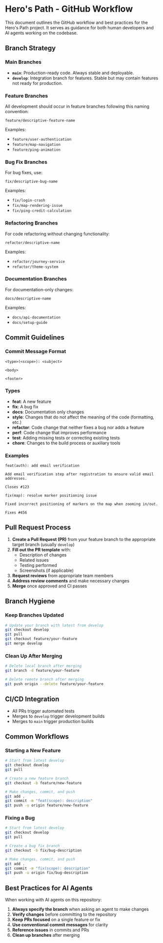 # Hero's Path - GitHub Workflow

This document outlines the GitHub workflow and best practices for the Hero's Path project. It serves as guidance for both human developers and AI agents working on the codebase.

## Branch Strategy

### Main Branches

- **`main`**: Production-ready code. Always stable and deployable.
- **`develop`**: Integration branch for features. Stable but may contain features not ready for production.

### Feature Branches

All development should occur in feature branches following this naming convention:

```
feature/descriptive-feature-name
```

Examples:
- `feature/user-authentication`
- `feature/map-navigation`
- `feature/ping-animation`

### Bug Fix Branches

For bug fixes, use:

```
fix/descriptive-bug-name
```

Examples:
- `fix/login-crash`
- `fix/map-rendering-issue`
- `fix/ping-credit-calculation`

### Refactoring Branches

For code refactoring without changing functionality:

```
refactor/descriptive-name
```

Examples:
- `refactor/journey-service`
- `refactor/theme-system`

### Documentation Branches

For documentation-only changes:

```
docs/descriptive-name
```

Examples:
- `docs/api-documentation`
- `docs/setup-guide`

## Commit Guidelines

### Commit Message Format

```
<type>(<scope>): <subject>

<body>

<footer>
```

### Types

- **feat**: A new feature
- **fix**: A bug fix
- **docs**: Documentation only changes
- **style**: Changes that do not affect the meaning of the code (formatting, etc.)
- **refactor**: Code change that neither fixes a bug nor adds a feature
- **perf**: Code change that improves performance
- **test**: Adding missing tests or correcting existing tests
- **chore**: Changes to the build process or auxiliary tools

### Examples

```
feat(auth): add email verification

Add email verification step after registration to ensure valid email addresses.

Closes #123
```

```
fix(map): resolve marker positioning issue

Fixed incorrect positioning of markers on the map when zooming in/out.

Fixes #456
```

## Pull Request Process

1. **Create a Pull Request (PR)** from your feature branch to the appropriate target branch (usually `develop`)
2. **Fill out the PR template** with:
   - Description of changes
   - Related issues
   - Testing performed
   - Screenshots (if applicable)
3. **Request reviews** from appropriate team members
4. **Address review comments** and make necessary changes
5. **Merge** once approved and CI passes

## Branch Hygiene

### Keep Branches Updated

```bash
# Update your branch with latest from develop
git checkout develop
git pull
git checkout feature/your-feature
git merge develop
```

### Clean Up After Merging

```bash
# Delete local branch after merging
git branch -d feature/your-feature

# Delete remote branch after merging
git push origin --delete feature/your-feature
```

## CI/CD Integration

- All PRs trigger automated tests
- Merges to `develop` trigger development builds
- Merges to `main` trigger production builds

## Common Workflows

### Starting a New Feature

```bash
# Start from latest develop
git checkout develop
git pull

# Create a new feature branch
git checkout -b feature/new-feature

# Make changes, commit, and push
git add .
git commit -m "feat(scope): description"
git push -u origin feature/new-feature
```

### Fixing a Bug

```bash
# Start from latest develop
git checkout develop
git pull

# Create a bug fix branch
git checkout -b fix/bug-description

# Make changes, commit, and push
git add .
git commit -m "fix(scope): description"
git push -u origin fix/bug-description
```

## Best Practices for AI Agents

When working with AI agents on this repository:

1. **Always specify the branch** when asking an agent to make changes
2. **Verify changes** before committing to the repository
3. **Keep PRs focused** on a single feature or fix
4. **Use conventional commit messages** for clarity
5. **Reference issues** in commits and PRs
6. **Clean up branches** after merging